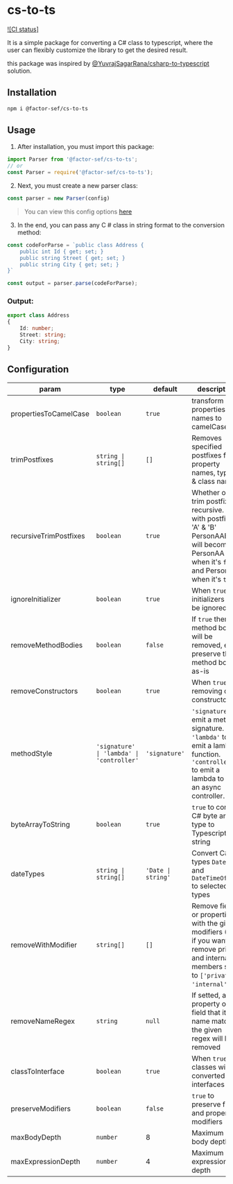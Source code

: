 # cs-to-ts
[![CI status]][github-action-url]

[github-action-url]: https://github.com/FactorSef/cs-to-ts/actions?query=workflow%253A%22Node.js%20CI%22

It is a simple package for converting a C# class to typescript, where the user can flexibly customize the library to get the desired result.

this package was inspired by [@YuvrajSagarRana/csharp-to-typescript](https://github.com/YuvrajSagarRana/csharp-to-typescript) solution.

## Installation
```bash
npm i @factor-sef/cs-to-ts
```

## Usage
1. After installation, you must import this package:

```JavaScript
import Parser from '@factor-sef/cs-to-ts';
// or
const Parser = require('@factor-sef/cs-to-ts');
```

2. Next, you must create a new parser class:

```JavaScript
const parser = new Parser(config)
```

> You can view this config options [here](#config)

3. In the end, you can pass any C # class in string format to the conversion method:

```JavaScript
const codeForParse = `public class Address {
    public int Id { get; set; }
    public string Street { get; set; }
    public string City { get; set; }
}`

const output = parser.parse(codeForParse);
```

### Output:

```TypeScript
export class Address
{
    Id: number;
    Street: string;
    City: string;
}
```

## <a name="config"></a> Configuration

| param | type | default | description |
| ----- | ---- | ------- | ----------- |
| propertiesToCamelCase | `boolean` | `true` | transform properties names to camelCase |
| trimPostfixes | `string \| string[]` | `[]` | Removes specified postfixes from property names, types & class names. |
| recursiveTrimPostfixes | `boolean` | `true` | Whether or not trim postfixes recursive. (e.g. with postfixes 'A' & 'B' PersonAAB will become PersonAA when it's `false` and Person when it's `true`) |
| ignoreInitializer | `boolean` | `true` | When `true` to initializers will be ignored |
| removeMethodBodies | `boolean` | `false` | If `true` then method bodies will be removed, else preserve the method body as-is |
| removeConstructors | `boolean` | `true` | When `true` to removing class constructor |
| methodStyle | `'signature' \| 'lambda' \| 'controller'` | `'signature'` | `'signature'` to emit a method signature. `'lambda'` to emit a lambda function. `'controller'` to emit a lambda to call an async controller. |
| byteArrayToString | `boolean` | `true` | `true` to convert C# byte array type to Typescript string |
| dateTypes | `string \| string[]` | `'Date \| string'` | Convert C# types `DateTime` and `DateTimeOffset` to selected types |
| removeWithModifier | `string[]` | `[]` | Remove fields or properties with the given modifiers (Ex. if you want to remove private and internal members set to `['private', 'internal']`) |
| removeNameRegex | `string` | `null` | If setted, any property or field that its name matches the given regex will be removed |
| classToInterface | `boolean` | `true` | When `true` to classes will be converted to interfaces |
| preserveModifiers | `boolean` | `false` | `true` to preserve fields and property modifiers |
| maxBodyDepth | `number` | 8 | Maximum body depth |
| maxExpressionDepth | `number` | 4 | Maximum expression depth |
